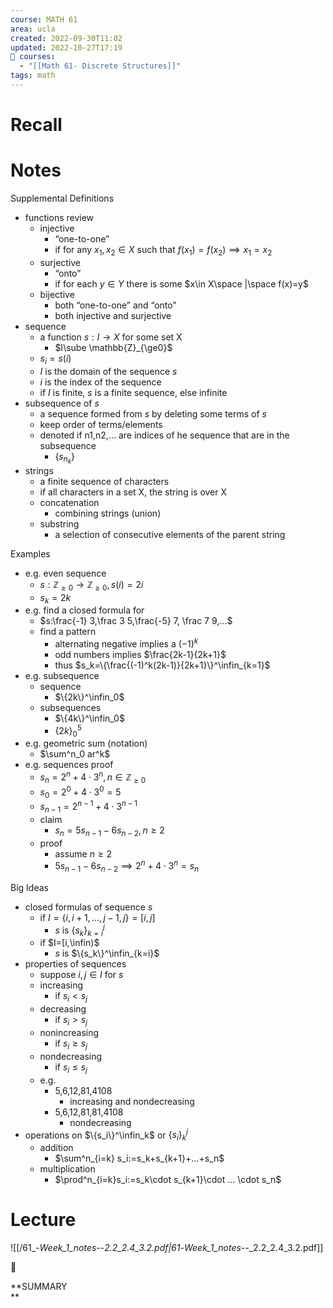 ```yaml
---
course: MATH 61
area: ucla
created: 2022-09-30T11:02
updated: 2022-10-27T17:19
📕 courses:
  - "[[Math 61- Discrete Structures]]"
tags: math
---
```

# Recall

  

# Notes

Supplemental Definitions

- functions review
    - injective
        - “one-to-one”
        - if for any $x_1,x_2\in X$﻿ such that $f(x_1)=f(x_2)\implies x_1=x_2$﻿
    - surjective
        - “onto”
        - if for each $y\in Y$﻿ there is some $x\in X\space |\space f(x)=y$﻿
    - bijective
        - both “one-to-one” and “onto”
        - both injective and surjective
- sequence
    - a function $s:I\to X$﻿ for some set X
        - $I\sube \mathbb{Z}_{\ge0}$﻿
    - $s_i=s(i)$﻿
    - $I$﻿ is the domain of the sequence $s$﻿
    - $i$﻿ is the index of the sequence
    - if $I$﻿ is finite, $s$﻿ is a finite sequence, else infinite
- subsequence of $s$﻿
    - a sequence formed from $s$﻿ by deleting some terms of $s$﻿
    - keep order of terms/elements
    - denoted if n1,n2,… are indices of he sequence that are in the subsequence
        - $\{s_{n_k}\}$﻿
- strings
    - a finite sequence of characters
    - if all characters in a set X, the string is over X
    - concatenation
        - combining strings (union)
    - substring
        - a selection of consecutive elements of the parent string

Examples

- e.g. even sequence
    - $s:\mathbb{Z}_{\ge0}\to\mathbb{Z}_{\ge0}, s(i)=2i$﻿
    - $s_k=2k$﻿
- e.g. find a closed formula for
    - $s:\frac{-1} 3,\frac 3 5,\frac{-5} 7, \frac 7 9,...$﻿
    - find a pattern
        - alternating negative implies a $(-1)^k$﻿
        - odd numbers implies $\frac{2k-1}{2k+1}$﻿
        - thus $s_k=\{\frac{(-1)^k(2k-1)}{2k+1}\}^\infin_{k=1}$﻿
- e.g. subsequence
    - sequence
        - $\{2k\}^\infin_0$﻿
    - subsequences
        - $\{4k\}^\infin_0$﻿
        - $\{2k\}^5_0$﻿
- e.g. geometric sum (notation)
    - $\sum^n_0 ar^k$﻿
- e.g. sequences proof
    - $s_n=2^n+4\cdot 3^n,n\in\mathbb{Z}_{\ge0}$﻿
    - $s_0=2^0+4\cdot3^0=5$﻿
    - $s_{n-1}=2^{n-1}+4\cdot3^{n-1}$﻿
    - claim
        - $s_n=5s_{n-1}-6s_{n-2}, n\ge2$﻿
    - proof
        - assume $n\ge2$﻿
        - $5s_{n-1}-6s_{n-2}\implies2^n+4\cdot3^n=s_n$﻿

Big Ideas

- closed formulas of sequence $s$﻿
    - if $I=\{i,i+1,...,j-1,j\}=[i,j]$﻿
        - $s$﻿ is $\{s_k\}^j_{k=i}$﻿
    - if $I=[i,\infin)$﻿
        - $s$﻿ is $\{s_k\}^\infin_{k=i}$﻿
- properties of sequences
    - suppose $i,j\in I$﻿ for $s$﻿
    - increasing
        - if $s_i\lt s_j$﻿
    - decreasing
        - if $s_i\gt s_j$﻿
    - nonincreasing
        - if $s_i\ge s_j$﻿
    - nondecreasing
        - if $s_i\le s_j$﻿
    - e.g.
        - 5,6,12,81,4108
            - increasing and nondecreasing
        - 5,6,12,81,81,4108
            - nondecreasing
- operations on $\{s_i\}^\infin_k$﻿ or $\{s_i\}^j_k$﻿
    - addition
        - $\sum^n_{i=k} s_i:=s_k+s_{k+1}+...+s_n$﻿
    - multiplication
        - $\prod^n_{i=k}s_i:=s_k\cdot s_{k+1}\cdot ... \cdot s_n$﻿

# Lecture

![[/61_-_Week_1_notes_--_2.2_2.4_3.2.pdf|61_-_Week_1_notes_--_2.2_2.4_3.2.pdf]]

📌

**SUMMARY  
**